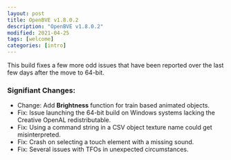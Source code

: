 ```yaml
---
layout: post
title: OpenBVE v1.8.0.2
description: "OpenBVE v1.8.0.2"
modified: 2021-04-25
tags: [welcome]
categories: [intro]
---
```


This build fixes a few more odd issues that have been reported over the last few days after the move to 64-bit.

### Signifiant Changes:
* Change: Add **Brightness** function for train based animated objects.
* Fix: Issue launching the 64-bit build on Windows systems lacking the Creative OpenAL redistributable.
* Fix: Using a command string in a CSV object texture name could get misinterpreted.
* Fix: Crash on selecting a touch element with a missing sound.
* Fix: Several issues with TFOs in unexpected circumstances.